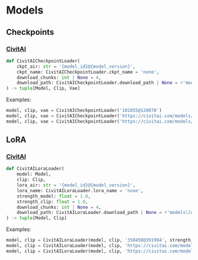 # Models
## Checkpoints
### [CivitAI](https://github.com/Chaoses-Ib/civitai_comfy_nodes)
```python
def CivitAICheckpointLoader(
    ckpt_air: str = '{model_id}@{model_version}',
    ckpt_name: CivitAICheckpointLoader.ckpt_name = 'none',
    download_chunks: int | None = 4,
    download_path: CivitAICheckpointLoader.download_path | None = r'models\checkpoints'
) -> tuple[Model, Clip, Vae]
```

Examples:
```python
model, clip, vae = CivitAICheckpointLoader('101055@128078')
model, clip, vae = CivitAICheckpointLoader('https://civitai.com/models/101055?modelVersionId=128078')
model, clip, vae = CivitAICheckpointLoader('https://civitai.com/models/101055/sd-xl?modelVersionId=128078')
```

## LoRA
### [CivitAI](https://github.com/Chaoses-Ib/civitai_comfy_nodes)
```python
def CivitAILoraLoader(
    model: Model,
    clip: Clip,
    lora_air: str = '{model_id}@{model_version}',
    lora_name: CivitAILoraLoader.lora_name = 'none',
    strength_model: float = 1.0,
    strength_clip: float = 1.0,
    download_chunks: int | None = 4,
    download_path: CivitAILoraLoader.download_path | None = r'models\loras'
) -> tuple[Model, Clip]
```

Examples:
```python
model, clip = CivitAILoraLoader(model, clip, '350450@391994', strength_clip=1, strength_model=1)
model, clip = CivitAILoraLoader(model, clip, 'https://civitai.com/models/350450?modelVersionId=391994', strength_clip=1, strength_model=1)
model, clip = CivitAILoraLoader(model, clip, 'https://civitai.com/models/350450/sdxl-lightning-lora-2step?modelVersionId=391994', strength_clip=1, strength_model=1)
```